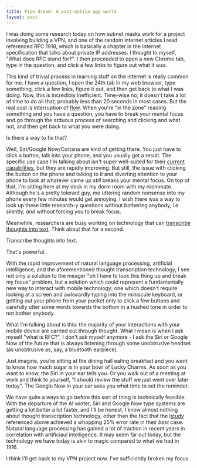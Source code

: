 ```yaml
---
title: Pipe dream: A post-mobile app world
layout: post
---
```


I was doing some research today on how subnet masks work for a project involving building a VPN, and one
of the random internet articles I read referenced RFC 1918, which is basically a chapter in the Internet specification
that talks about private IP addresses. I thought to myself, "What does RFC stand for?". I then proceeded to open
a new Chrome tab, type in the question, and click a few links to figure out what it was.

This kind of trivial process in learning stuff on the internet is really common for me. I have a question,
I open the 24th tab in my web browser, type something, click a few links, figure it out, and then get back to what I was
doing. Now, this is incredibly inefficient. Time-wise no, it doesn't take a lot of time to do all that;
probably less than 20 seconds in most cases. But the real cost is interruption of [flow](https://en.wikipedia.org/wiki/Flow_(psychology)). 
When you're "in the zone" reading something and you have a question, you have to break your mental focus and go through the
arduous process of searching and clicking and what not, and then get back to what you were doing.

Is there a way to fix that?

Well, Siri/Google Now/Cortana are kind of getting there. You just have to click a button, talk into your phone,
and you usually get a result. The specific use case I'm talking about isn't super well-suited for their
[current capabilities](http://www.t3.com/features/siri-vs-google-now-vs-cortana-vs-alexa), but they are
rapidly improving. But still, the issue with clicking
the button on the phone and talking to it and diverting attention to your phone to look at whatever came
up *still* breaks your mental focus. On top of that, I'm sitting here at my desk in my dorm room with my
roommate. Although he's a pretty tolerant guy, me uttering random nonsense into my phone every few minutes would
get annoying. I wish there was a way to look up these little research-y questions without bothering anybody,
i.e. silently, *and* without forcing you to break focus.

Meanwhile, researchers are busy working on technology that can 
[transcribe thoughts into text](http://dx.doi.org/10.3389/fnins.2015.00217). Think about
that for a second.

Transcribe thoughts into text.

That's powerful.

With the rapid improvement of natural language processing, artificial intelligence, and the aforementioned
thought transcription technology, I see not only a solution to the meager "oh I have to look this
thing up and break my focus" problem, but a solution which could represent a fundamentally new way to
interact with mobile technology; one which doesn't require looking at a screen and awkwardly typing into
the miniscule keyboard, or getting out your phone from your pocket only to click a few buttons and carefully
utter some words towards the bottom in a hushed tone in order to not bother anybody.

What I'm talking about is this: the majority of your interactions with your mobile device are carried out
through thought. What I mean is when I ask myself "what is RFC?", I don't ask myself anymore - I ask the
Siri or Google Now of the future that is always listening through some unobtrusive headset (as unobtrusive
as, say, a bluetooth earpiece).

Just imagine, you're sitting at the dining hall eating breakfast and you want to know how much sugar is in your
bowl of Lucky Charms. As soon as you want to know, the Siri in your ear tells you. Or you walk out of a meeting
at work and think to yourself, "I should review the stuff we just went over later today". The Google Now in your ear
asks you what time to set the reminder.

We have quite a ways to go before this sort of thing is technically feasible. With the departure of the
AI winter, Siri and Google Now type systems are getting a lot better a lot faster, and I'll be honest,
I know almost nothing about thought transcription technology, other than the fact that the 
i[study](http://dx.doi.org/10.3389/fnins.2015.00217) referenced above achieved
a whopping 25% error rate in their *best* case. Natural language processing has gained a lot of traction
in recent years in correlation with artificiaul intelligence. It may seem far out today, but the
technology we have today is akin to magic compared to what we had in 1916.

I think I'll get back to my VPN project now. I've sufficiently broken my focus.
